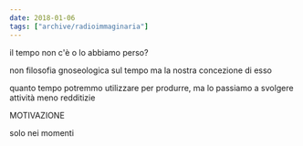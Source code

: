 ```yaml
---
date: 2018-01-06
tags: ["archive/radioimmaginaria"]
---
```

il tempo non c'è o lo abbiamo perso?

non filosofia gnoseologica sul tempo ma la nostra concezione di esso

quanto tempo potremmo utilizzare per produrre, ma lo passiamo a svolgere attività meno redditizie

MOTIVAZIONE

solo nei momenti
